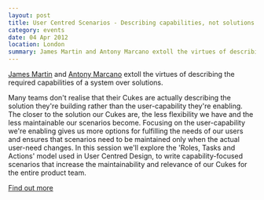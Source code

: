 ```yaml
---
layout: post
title: User Centred Scenarios - Describing capabilities, not solutions
category: events
date: 04 Apr 2012
location: London
summary: James Martin and Antony Marcano extoll the virtues of describing the required capabilities of a system over solutions.
---
```

[James Martin](http://twitter.com/jmrtn) and [Antony Marcano](http://twitter.com/AntonyMarcano) extoll the virtues of describing the required capabilities of a system over solutions. 

Many teams don't realise that their Cukes are actually describing the solution they're building rather than the user-capability they're enabling. The closer to the solution our Cukes are, the less flexibility we have and the less maintainable our scenarios become. Focusing on the user-capability we're enabling gives us more options for fulfilling the needs of our users and ensures that scenarios need to be maintained only when the actual user-need changes. In this session we'll explore the 'Roles, Tasks and Actions' model used in User Centred Design, to write capability-focused scenarios that increase the maintainability and relevance of our Cukes for the entire product team.

[Find out more](http://skillsmatter.com/podcast/agile-testing/user-centred-scenarios-describing-capabilities-not-solutions)